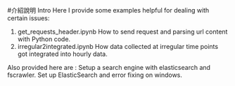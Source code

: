 #介紹說明 Intro
Here I provide some examples helpful for dealing with certain issues:
1. get_requests_header.ipynb 
   How to send request and parsing url content with Python code.
2. irregular2integrated.ipynb
   How data collected at irregular time points got integrated into hourly data.

Also provided here are :
Setup a search engine with elasticsearch and fscrawler.
Set up ElasticSearch and error fixing on windows.
